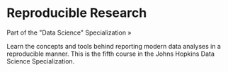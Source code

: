 # Reproducible Research
Part of the "Data Science" Specialization »

Learn the concepts and tools behind reporting modern data analyses in a reproducible manner. This is the fifth course in the Johns Hopkins Data Science Specialization.
